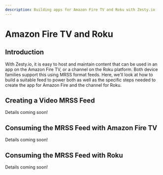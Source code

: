 ```yaml
---
description: Building apps for Amazon Fire TV and Roku with Zesty.io
---
```


# Amazon Fire TV and Roku

## Introduction

With Zesty.io, it is easy to host and maintain content that can be used in an app on the Amazon Fire TV, or a channel on the Roku platform.  Both device families support this using MRSS format feeds.  Here, we'll look at how to build a suitable feed to power both as well as the specific steps needed to create the app for Amazon Fire and the channel for Roku.

## Creating a Video MRSS Feed

Details coming soon!

## Consuming the MRSS Feed with Amazon Fire TV

Details coming soon!

## Consuming the MRSS Feed with Roku

Details coming soon!

